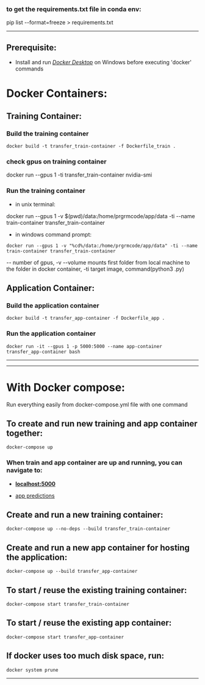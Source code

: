 ### to get the requirements.txt file in conda env:

pip list --format=freeze > requirements.txt

---

## Prerequisite:

- Install and run _[Docker Desktop](https://hub.docker.com/)_ on Windows before executing 'docker' commands

# Docker Containers:

## Training Container:

### Build the training container

```
docker build -t transfer_train-container -f Dockerfile_train .
```

### check gpus on training container

docker run --gpus 1 -ti transfer_train-container nvidia-smi

### Run the training container

- in unix terminal:

docker run --gpus 1 -v $(pwd)/data:/home/prgrmcode/app/data -ti --name train-container transfer_train-container

- in windows command prompt:

```
docker run --gpus 1 -v "%cd%/data:/home/prgrmcode/app/data" -ti --name train-container transfer_train-container
```

-- number of gpus, -v --volume mounts first folder from local machine to the folder in docker container, -ti target image, command(python3 .py)

## Application Container:

### Build the application container

```
docker build -t transfer_app-container -f Dockerfile_app .
```

### Run the application container

```
docker run -it --gpus 1 -p 5000:5000 --name app-container transfer_app-container bash
```

---

---

# With Docker compose:

Run everything easily from docker-compose.yml file with one command

## To create and run new training and app container together:

```
docker-compose up
```

### When train and app container are up and running, you can navigate to:

- **[localhost:5000](http://localhost:5000/)**


- [app predictions](application/localhost.png)

## Create and run a new training container:

```
docker-compose up --no-deps --build transfer_train-container
```

## Create and run a new app container for hosting the application:

```
docker-compose up --build transfer_app-container
```

## To start / reuse the existing training container:

```
docker-compose start transfer_train-container
```

## To start / reuse the existing app container:

```
docker-compose start transfer_app-container
```

## If docker uses too much disk space, run:

```
docker system prune
```

---
